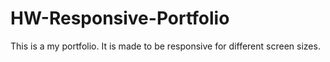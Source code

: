 # HW-Responsive-Portfolio
This is a my portfolio. It is made to be responsive for different screen sizes. 
